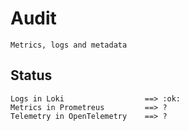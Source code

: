 # Audit
    Metrics, logs and metadata
## Status
    Logs in Loki                  ==> :ok:
    Metrics in Prometreus         ==> ?
    Telemetry in OpenTelemetry    ==> ?